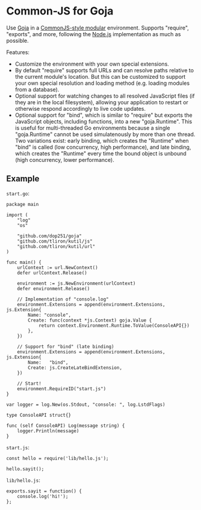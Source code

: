 Common-JS for Goja
==================

Use [Goja](https://github.com/dop251/goja) in a
[CommonJS-style modular](http://www.commonjs.org/specs/modules/1.0/) environment.
Supports "require", "exports", and more, following the
[Node.js](https://nodejs.org/api/modules.html) implementation as much as possible.

Features:

* Customize the environment with your own special extensions.
* By default "require" supports full URLs and can resolve paths relative to the current module's
  location. But this can be customized to support your own special resolution and loading method
  (e.g. loading modules from a database).
* Optional support for watching changes to all resolved JavaScript files (if they are in the local
  filesystem), allowing your application to restart or otherwise respond accordingly to live code
  updates.
* Optional support for "bind", which is similar to "require" but exports the JavaScript objects,
  including functions, into a new "goja.Runtime". This is useful for multi-threaded Go environments
  because a single "goja.Runtime" cannot be used simulatenously by more than one thread. Two variations
  exist: early binding, which creates the "Runtime" when "bind" is called (low concurrency, high
  performance), and late binding, which creates the "Runtime" every time the bound object is unbound
  (high concurrency, lower performance).


Example
-------

`start.go`:

    package main

    import (
        "log"
        "os"

        "github.com/dop251/goja"
        "github.com/tliron/kutil/js"
        "github.com/tliron/kutil/url"
    )

    func main() {
        urlContext := url.NewContext()
        defer urlContext.Release()

        environment := js.NewEnvironment(urlContext)
        defer environment.Release()

        // Implementation of "console.log"
        environment.Extensions = append(environment.Extensions, js.Extension{
            Name: "console",
            Create: func(context *js.Context) goja.Value {
                return context.Environment.Runtime.ToValue(ConsoleAPI{})
            },
        })

        // Support for "bind" (late binding)
        environment.Extensions = append(environment.Extensions, js.Extension{
            Name:   "bind",
            Create: js.CreateLateBindExtension,
        })

        // Start!
        environment.RequireID("start.js")
    }

    var logger = log.New(os.Stdout, "console: ", log.LstdFlags)

    type ConsoleAPI struct{}

    func (self ConsoleAPI) Log(message string) {
        logger.Println(message)
    }

`start.js`:

    const hello = require('lib/hello.js');

    hello.sayit();

`lib/hello.js`:

    exports.sayit = function() {
        console.log('hi!');
    };
